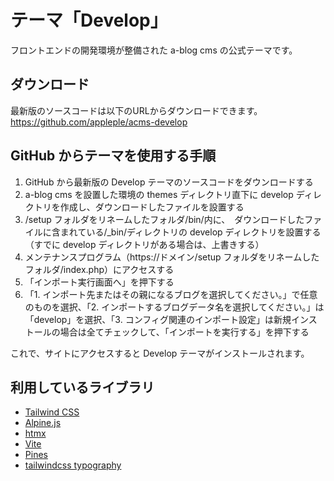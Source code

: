# テーマ「Develop」

フロントエンドの開発環境が整備された a-blog cms の公式テーマです。

## ダウンロード

最新版のソースコードは以下のURLからダウンロードできます。
https://github.com/appleple/acms-develop

## GitHub からテーマを使用する手順

1. GitHub から最新版の Develop テーマのソースコードをダウンロードする
2. a-blog cms を設置した環境の themes ディレクトリ直下に develop ディレクトリを作成し、ダウンロードしたファイルを設置する
3. /setup フォルダをリネームしたフォルダ/bin/内に、　ダウンロードしたファイルに含まれている/\_bin/ディレクトリの develop ディレクトリを設置する（すでに develop ディレクトリがある場合は、上書きする）
4. メンテナンスプログラム（https://ドメイン/setup フォルダをリネームしたフォルダ/index.php）にアクセスする
5. 「インポート実行画面へ」を押下する
6. 「1. インポート先またはその親になるブログを選択してください。」で任意のものを選択、「2. インポートするブログデータ名を選択してください。」は「develop」を選択、「3. コンフィグ関連のインポート設定」は新規インストールの場合は全てチェックして、「インポートを実行する」を押下する

これで、サイトにアクセスすると Develop テーマがインストールされます。

## 利用しているライブラリ

- [Tailwind CSS](https://tailwindcss.com/)
- [Alpine.js](https://alpinejs.dev/)
- [htmx](https://htmx.org/)
- [Vite](https://ja.vitejs.dev/)
- [Pines](https://devdojo.com/pines)
- [tailwindcss typography](https://github.com/tailwindlabs/tailwindcss-typography)
